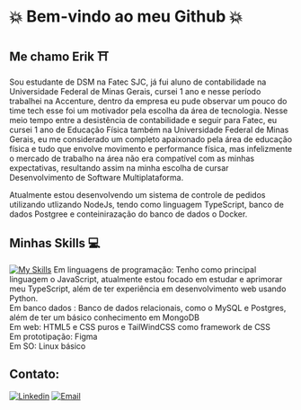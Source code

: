 
#  :boom: Bem-vindo ao meu Github  :boom:

## Me chamo Erik :shinto_shrine:

Sou estudante de DSM na Fatec SJC, já fui aluno de contabilidade na Universidade Federal de Minas Gerais, cursei 1 ano e nesse período trabalhei na Accenture, dentro da empresa eu pude observar um pouco do time tech esse foi um motivador pela escolha da área de tecnologia. Nesse meio tempo entre a desistência de contabilidade e seguir para Fatec, eu cursei 1 ano de Educação Física também na Universidade Federal de Minas Gerais, eu me considerado um completo apaixonado pela área de educação física e tudo que envolve movimento e performance física, mas infelizmente o mercado de trabalho na área não era compatível com as minhas expectativas, resultando assim na minha escolha de cursar Desenvolvimento de Software Multiplataforma.

Atualmente estou desenvolvendo um sistema de controle de pedidos utilizando utlizando NodeJs, tendo como linguagem TypeScript, banco de dados Postgree e conteinirazação do banco de dados o Docker.

## Minhas Skills :computer:

[![My Skills](https://skillicons.dev/icons?i=js,ts,python,mysql,postgres,html,css,figma,linux)](https://skillicons.dev)
Em linguagens de programação: Tenho como principal linguagem o JavaScript, atualmente estou focado em estudar e aprimorar meu TypeScript, além de ter experiência em desenvolvimento web usando Python. <br/>
Em banco dados : Banco de dados relacionais, como o MySQL e Postgres, além de ter um básico conhecimento em MongoDB  <br/>
Em web: HTML5 e CSS puros e TailWindCSS como framework de CSS  <br/> 
Em prototipação: Figma  <br/>
Em SO: Linux básico  <br/>

## Contato: 

[![Linkedin](https://img.shields.io/badge/LinkedIn-0077B5?style=for-the-badge&logo=linkedin&logoColor=white)](https://www.linkedin.com/in/erik-camara-yokota-685439233/)
[![Email](https://img.shields.io/badge/Gmail-D14836?style=for-the-badge&logo=gmail&logoColor=white)](mailto:yokota860@gmail.com)
